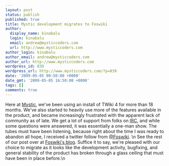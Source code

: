 ```yaml
---
layout: post
status: publish
published: true
title: Mystic development migrates to Foswiki
author:
  display_name: kinabalu
  login: kinabalu
  email: andrew@mysticcoders.com
  url: http://www.mysticcoders.com
author_login: kinabalu
author_email: andrew@mysticcoders.com
author_url: http://www.mysticcoders.com
wordpress_id: 839
wordpress_url: http://www.mysticcoders.com/?p=839
date: '2009-05-05 09:50:00 +0000'
date_gmt: '2009-05-05 16:50:00 +0000'
tags: []
comments: true
---
```

Here at <a href="http://www.mysticcoders.com" target="_blank">Mystic</a>, we've been using an install of TWiki 4 for more than 18 months.  We've also started to heavily use more of the features available in the product, and became increasingly frustrated with the apparent lack of community as of late.  We get a lot of support from folks on <a href="http://en.wikipedia.org/wiki/Internet_Relay_Chat" target="_blank">IRC</a>, and while some questions were answered, it was essentially a one-man show.  The tubes must have been listening, because right about the time I was ready to abandon all hope, I received a twitter follow from <a href="http://twitter.com/Foswiki" target="_blank">@Foswiki</a>.
<a id="more"></a><a id="more-839"></a>\n
See the rest of our post over at <a href="http://blog.foswiki.org/2009/05/mystic-development-migrates-to-foswiki/" target="_blank">Foswiki's blog</a>.  Suffice it to say, we're pleased with our choice to migrate as it looks like the development activity, bugfixing, and general stability of the product has broken through a glass ceiling that must have been in place before.\n
